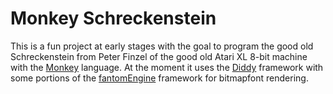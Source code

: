# Monkey Schreckenstein

This is a fun project at early stages with the goal to program the good old Schreckenstein from Peter Finzel of the good old Atari XL 8-bit machine with the [Monkey] language.
At the moment it uses the [Diddy] framework with some portions of the [fantomEngine] framework for bitmapfont rendering.

[Monkey]: http://www.monkeycoder.co.nz/
[Diddy]: https://code.google.com/p/diddy/wiki/Framework
[fantomEngine]: https://code.google.com/p/fantomengine/


